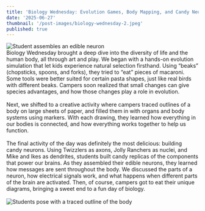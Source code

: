 ```yaml
---
title: 'Biology Wednesday: Evolution Games, Body Mapping, and Candy Neurons'
date: '2025-06-27'
thumbnail: '/post-images/biology-wednesday-2.jpeg'
published: true
---
```


![Student assembles an edible neuron]({thumbnail})<br />
Biology Wednesday brought a deep dive into the diversity of life and the human body, all through art and play. We began with a hands-on evolution simulation that let kids experience natural selection firsthand. Using “beaks” (chopsticks, spoons, and forks), they tried to “eat” pieces of macaroni. Some tools were better suited for certain pasta shapes, just like real birds with different beaks. Campers soon realized that small changes can give species advantages, and how those changes play a role in evolution.<br /><br />
Next, we shifted to a creative activity where campers traced outlines of a body on large sheets of paper, and filled them in with organs and body systems using markers. With each drawing, they learned how everything in our bodies is connected, and how everything works together to help us function.<br /><br />
The final activity of the day was definitely the most delicious: building candy neurons. Using Twizzlers as axons, Jolly Ranchers as nuclei, and Mike and Ikes as dendrites, students built candy replicas of the components that power our brains. As they assembled their edible neurons, they learned how messages are sent throughout the body. We discussed the parts of a neuron, how electrical signals work, and what happens when different parts of the brain are activated. Then, of course, campers got to eat their unique diagrams, bringing a sweet end to a fun day of biology.<br /><br />
![Students pose with a traced outline of the body](/post-images/biology-wednesday-1.jpeg)<br />
